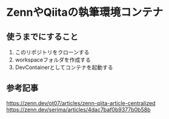 # ZennやQiitaの執筆環境コンテナ

## 使うまでにすること
1. このリポジトリをクローンする
2. workspaceフォルダを作成する
3. DevContainerとしてコンテナを起動する

## 参考記事
https://zenn.dev/ot07/articles/zenn-qiita-article-centralized
https://zenn.dev/serima/articles/4dac7baf0b9377b0b58b
